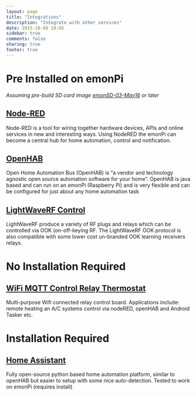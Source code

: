 ```yaml
---
layout: page
title: "Integrations"
description: "Integrate with other services"
date: 2015-10-08 19:05
sidebar: true
comments: false
sharing: true
footer: true
---
```


# Pre Installed on emonPi 

*Assuming pre-build SD card image [emonSD-03-May16](https://github.com/openenergymonitor/emonpi/wiki/emonSD-pre-built-SD-card-Download-&-Change-Log#emonsd-03may16--release) or later* 

## [Node-RED](/integrations/nodered)

Node-RED is a tool for wiring together hardware devices, APIs and online services in new and interesting ways. Using NodeRED the emonPi can become a central hub for home automation, control and notification.

## [OpenHAB](/integrations/openhab)

Open Home Automation Bus (OpenHAB) is “a vendor and technology agnostic open source automation software for your home”. OpenHAB is java based and can run on an emonPi (Raspberry Pi) and is very flexible and can be configured for just about any home automation task

## [LightWaveRF Control](/integrations/lightwaverf)

LightWaveRF produce a variety of RF plugs and relays which can be controlled via OOK (on-off-keying RF. The LightWaveRF OOK protocol is also compatible with some lower cost un-branded OOK learning receivers relays.

# No Installation Required 

## [WiFi MQTT Control Relay Thermostat](/integrations/mqtt-relay/)

Multi-purpose Wifi connected relay control board. Applications include: remote heating an A/C systems control via nodeRED, openHAB and Android Tasker etc.

# Installation Required 

## [Home Assistant](https://blog.openenergymonitor.org/2016/04/Home-Assistant/)

Fully open-source python based home automation platform, similar to openHAB but easier to setup with some nice auto-detection. Tested to work on emonPi (requires install)

